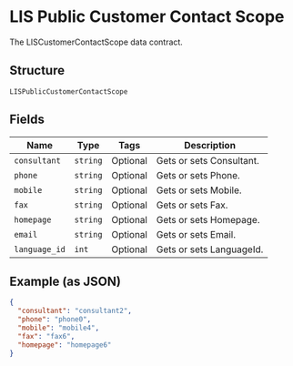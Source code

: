 
# LIS Public Customer Contact Scope

The LISCustomerContactScope data contract.

## Structure

`LISPublicCustomerContactScope`

## Fields

| Name | Type | Tags | Description |
|  --- | --- | --- | --- |
| `consultant` | `string` | Optional | Gets or sets Consultant. |
| `phone` | `string` | Optional | Gets or sets Phone. |
| `mobile` | `string` | Optional | Gets or sets Mobile. |
| `fax` | `string` | Optional | Gets or sets Fax. |
| `homepage` | `string` | Optional | Gets or sets Homepage. |
| `email` | `string` | Optional | Gets or sets Email. |
| `language_id` | `int` | Optional | Gets or sets LanguageId. |

## Example (as JSON)

```json
{
  "consultant": "consultant2",
  "phone": "phone0",
  "mobile": "mobile4",
  "fax": "fax6",
  "homepage": "homepage6"
}
```

